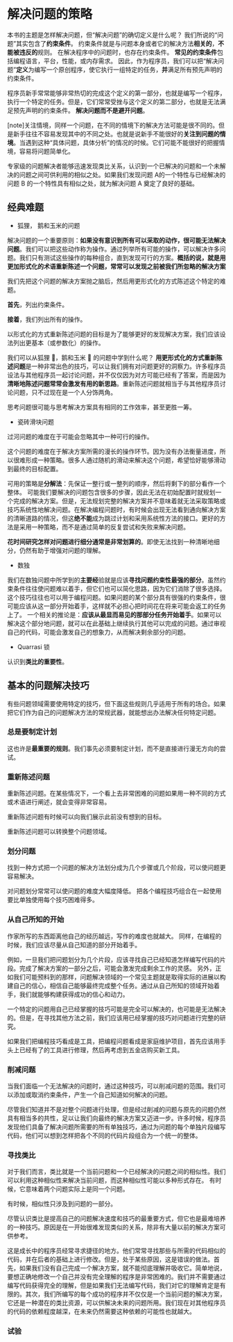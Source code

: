 # 解决问题的策略

本书的主题是怎样解决问题，但“解决问题”的确切定义是什么呢？
我们所说的“问题”其实包含了**约束条件**。
约束条件就是与问题本身或者它的解决方法**相关的**，**不能被违反的**规则。
在解决程序中的问题时，也存在约束条件。
**常见的约束条件**包括编程语言，平台，性能，或内存需求。
因此，作为程序员，我们可以把“解决问题”**定义**为编写一个原创程序，使它执行一组特定的任务，**并**满足所有预先声明的约束条件。

程序员新手常常能够非常热切的完成这个定义的第一部分，也就是编写一个程序，执行一个特定的任务。但是，它们常常受挫与这个定义的第二部分，也就是无法满足预先声明的约束条件。
**解决问题而不是避开问题**。

[note]关注情境，同样一个问题，在不同的情境下的解决方法可能是很不同的。但是新手往往不容易发现其中的不同之处。也就是说新手不能很好的**关注到问题的情境**。当遇到这种“具体问题，具体分析”的情况的时候。它们可能不能很好的把握情境，容易将问题简单化。

专家级的问题解决者能够迅速发现类比关系，认识到一个已解决的问题和一个未解决的问题之间可供利用的相似之处。如果我们发现问题 A的一个特性与已经解决的问题 B 的一个特性具有相似之处，就为解决问题 A 奠定了良好的基础。

## 经典难题

- 狐狸， 鹅和玉米的问题

解决问题的一个重要原则：**如果没有意识到所有可以采取的动作，很可能无法解决问题**。我们可以把这些动作称为操作。通过列举所有可能的操作，可以解决许多问题。我们只有测试这些操作的每种组合，直到发现可行的方案。**概括的说，就是用更加形式化的术语重新陈述一个问题，常常可以发现之前被我们所忽略的解决方案**

我们先把这个问题的解决方案抛之脑后，然后用更形式化的方式陈述这个特定的难题。

**首先**，列出约束条件。

**接着**，我们列出所有的操作。

以形式化的方式重新陈述问题的目标是为了能够更好的发现解决方案，我们应该设法列出更基本（或参数化）的操作。

我们可以从狐狸 🦊，鹅和玉米 🌽 的问题中学到什么呢？
**用更形式化的方式重新陈述问题**是一种非常出色的技巧，可以让我们拥有对问题更好的洞察力。许多程序员设法与其他程序员一起讨论问题，并不仅仅因为对方可能已经有了答案，而是因为**清晰地陈述问题常常会激发有用的新思路**。重新陈述问题就相当于与其他程序员讨论问题，只不过现在是一个人分饰两角。

思考问题很可能与思考解决方案具有相同的工作效率，甚至更胜一筹。

- 瓷砖滑块问题

过河问题的难度在于可能会忽略其中一种可行的操作。

这个问题的难度在于解决方案所需的漫长的操作环节。因为没有办法衡量进度，所以很难形成一种策略。很多人通过随机的滑动来解决这个问题，希望恰好能够滑动到最终的目标配置。

可用的策略是**分解法**：先保证一整行或一整列的顺序，然后将剩下的部分看作一个整体。
可能我们要解决的问题包含很多的步骤，因此无法在初始配置时就规划一个完成的解决方案。但是，无法规划完整的解决方案并不意味着就无法采取策略或技巧系统性地解决问题。在解决编程问题时，有时候会出现无法看到通向解决方案的清晰道路的情况，但这**绝不能**成为跳过计划和采用系统性方法的接口。更好的方法是采用一种策略，而不是通过简单的反复尝试和失败来解决问题。

**花时间研究怎样对问题进行细分通常是非常划算的**。即使无法找到一种清晰地细分，仍然有助于增强对问题的理解。

- 数独

我们在数独问题中所学到的**主要经**验就是应该**寻找问题约束性最强的部分**。虽然约束条件往往使问题难以着手，但它们也可以简化思路，因为它们消除了很多选择。
这个技巧往往也可以用于编程问题。如果问题的某个部分具有很强的约束条件，很可能应该从这一部分开始着手，这样就不必担心把时间花在将来可能会返工的任务上了。
一个相关的推论是：**应该从最显而易见的那部分任务开始着手**。如果可以解决这个部分地问题，就可以在此基础上继续执行其他可以完成的问题。通过审视自己的代码，可能会激发自己的想象力，从而解决剩余部分的问题。

- Quarrasi 锁

认识到**类比的重要性**。

## 基本的问题解决技巧

有些问题领域需要使用特定的技巧，但下面这些规则几乎适用于所有的场合。如果把它们作为自己的问题解决方法的常规武器，就能想出办法解决任何特定问题。

### 总是要制定计划

这也许是**最重要的规则**。我们事先必须要制定计划，而不是直接进行漫无方向的尝试。

### 重新陈述问题

重新陈述问题。在某些情况下，一个看上去非常困难的问题如果用一种不同的方式或术语进行阐述，就会变得非常容易。

重新陈述问题有时候可以向我们展示此前没有想到的目标。

重新陈述问题可以转换整个问题领域。

### 划分问题

找到一种方式把一个问题的解决方法划分成为几个步骤或几个阶段，可以使问题更容易解决。

对问题划分常常可以使问题的难度大幅度降低。
把各个编程技巧组合在一起使用要比单独使用每个技巧困难得多。

### 从自己所知的开始

作家所写的东西距离他自己的经历越远，写作的难度也就越大。
同样，在编程的时候，我们应该尽量从自己知道的部分开始着手。

例如，一旦我们把问题划分为几个片段，应该寻找自己已经知道怎样编写代码的片段。完成了解决方案的一部分之后，可能会激发完成剩余工作的灵感。
另外，正如我们可能预料到的那样，问题解决领域的一个常见主题就是取得实际的进展以构建自己的信心，相信自己能够最终完成整个任务。通过从自己所知的领域开始着手，我们就能够构建获得成功的信心和动力。

一个特定的问题用自己已经掌握的技巧可能是完全可以解决的，也可能是无法解决的。但是，在寻找其他方法之前，我们应该用已经掌握的技巧对问题进行完整的研究。

如果我们把编程技巧看成是工具，把编程问题看成是家庭维护项目，首先应该用手头上已经有了的工具进行修理，然后再考虑到五金店购买新工具。

### 削减问题

当我们面临一个无法解决的问题时，通过这种技巧，可以削减问题的范围。我们可以添加或取消约束条件，产生一个自己知道如何解决的问题。

尽管我们知道并不是对整个问题进行处理，但是经过削减的问题与原先的问题仍然具有相当多的共性，足以让我们向最终的解决方案又迈进一步。许多时候，程序员发现他们具备了解决问题所需要的所有单独技巧，通过为问题的每个单独片段编写代码，他们可以想到怎样把各个不同的代码片段组合为一个统一的整体。

### 寻找类比

对于我们而言，类比就是一个当前问题和一个已经解决的问题之间的相似性。我们可以利用这种相似性来解决当前问题，而这种相似性可能以多种形式存在。
有时候，它意味着两个问题实际上是同一个问题。

有时候，相似性只涉及到问题的一部分。

尽管认识类比是提高自己的问题解决速度和技巧的最重要方式，但它也是最难培养的一种技巧。原因是在一开始很难发现类似的关系，除非有大量以前的解决方案可供参考。

这是成长中的程序员经常寻求捷径的地方。他们常常寻找那些与所需的代码相似的代码，并在后者的基础上进行修改。但是，处于某些原因，这是错误的做法。首先，如果我们没有自己完成一个解决方案，就不能彻底理解并吸收它。简单地说，要想正确地修改一个自己并没有完全理解的程序是非常困难的。我们并不需要通过编写代码获得完全的理解，但是如果我们无法编写代码，我们对它的理解肯定是有限的。其次，我们所编写的每个成功的程序并不仅仅是一个当前问题的解决方案，它还是一种潜在的类比资源，可以供解决未来的问题所用。我们现在对其他程序员的代码的依赖程度越深，在未来仍然需要这种依赖的可能性也就越大。

### 试验
